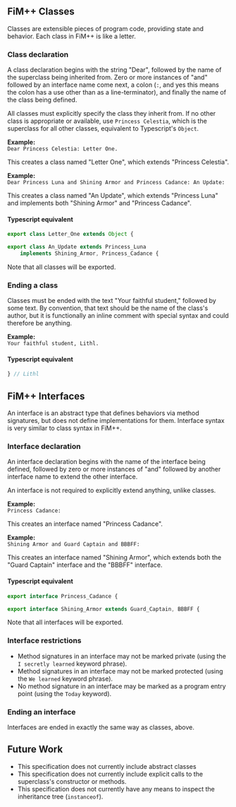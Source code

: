 ## FiM++ Classes
Classes are extensible pieces of program code, providing state and behavior.
Each class in FiM++ is like a letter.

### Class declaration
A class declaration begins with the string "Dear", followed by the name of the
superclass being inherited from. Zero or more instances of "and" followed by an
interface name come next, a colon (`:`, and yes this means the colon has a use
other than as a line-terminator), and finally the name of the class being
defined.

All classes must explicitly specify the class they inherit from. If no other
class is appropriate or available, use `Princess Celestia`, which is the
superclass for all other classes, equivalent to Typescript's `Object`.

**Example:**  
`Dear Princess Celestia: Letter One.`

This creates a class named "Letter One", which extends "Princess Celestia".

**Example:**  
`Dear Princess Luna and Shining Armor and Princess Cadance: An Update:`

This creates a class named "An Update", which extends "Princess Luna" and
implements both "Shining Armor" and "Princess Cadance".

#### Typescript equivalent
```typescript
export class Letter_One extends Object {
```
```typescript
export class An_Update extends Princess_Luna
    implements Shining_Armor, Princess_Cadance {
```
Note that all classes will be exported.

### Ending a class
Classes must be ended with the text "Your faithful student," followed by some
text. By convention, that text should be the name of the class's author, but it
is functionally an inline comment with special syntax and could therefore be
anything.

**Example:**  
`Your faithful student, Lithl.`

#### Typescript equivalent
```typescript
} // Lithl
```

## FiM++ Interfaces
An interface is an abstract type that defines behaviors via method signatures,
but does not define implementations for them. Interface syntax is very similar
to class syntax in FiM++.

### Interface declaration
An interface declaration begins with the name of the interface being defined,
followed by zero or more instances of "and" followed by another interface name
to extend the other interface.

An interface is not required to explicitly extend anything, unlike classes.

**Example:**  
`Princess Cadance:`

This creates an interface named "Princess Cadance".

**Example:**  
`Shining Armor and Guard Captain and BBBFF:`

This creates an interface named "Shining Armor", which extends both the "Guard
Captain" interface and the "BBBFF" interface.

#### Typescript equivalent
```typescript
export interface Princess_Cadance {
```
```typescript
export interface Shining_Armor extends Guard_Captain, BBBFF {
```
Note that all interfaces will be exported.

### Interface restrictions
* Method signatures in an interface may not be marked private (using the
  `I secretly learned` keyword phrase).
* Method signatures in an interface may not be marked protected (using the
  `We learned` keyword phrase).
* No method signature in an interface may be marked as a program entry point
  (using the `Today` keyword).

### Ending an interface
Interfaces are ended in exactly the same way as classes, above.

## Future Work
* This specification does not currently include abstract classes
* This specification does not currently include explicit calls to the
superclass's constructor or methods.
* This specification does not currently have any means to inspect the
inheritance tree (`instanceof`).
